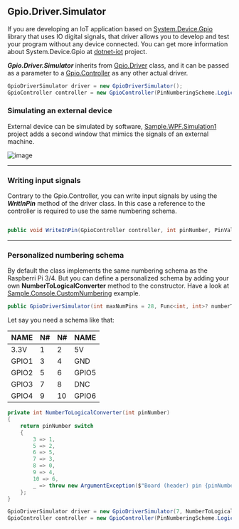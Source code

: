 ## Gpio.Driver.Simulator

If you are developing an IoT application based on [System.Device.Gpio](https://docs.microsoft.com/en-us/dotnet/api/system.device.gpio?view=iot-dotnet-1.5) library that uses IO digital signals, that driver allows you to develop and test your program without any device connected. You can get more information about System.Device.Gpio at [dotnet-iot](https://github.com/dotnet/iot) project.

***Gpio.Driver.Simulator*** inherits from [Gpio.Driver](https://docs.microsoft.com/en-us/dotnet/api/system.device.gpio.gpiodriver?view=iot-dotnet-1.5) class, and it can be passed as a parameter to a [Gpio.Controller](https://docs.microsoft.com/en-us/dotnet/api/system.device.gpio.gpiocontroller?view=iot-dotnet-1.5) as any other actual driver.

```c#
GpioDriverSimulator driver = new GpioDriverSimulator();
GpioController controller = new GpioController(PinNumberingScheme.Logical, driver);
```

### Simulating an external device

External device can be simulated by software, [Sample.WPF.Simulation1](https://github.com/mcNets/Gpio.Driver.Simulator/tree/master/Sample.WPF.Simulation1) project adds a second window that mimics the signals of an external machine.

![image](https://user-images.githubusercontent.com/24267381/154931900-b3c4515a-f6a4-406e-a4f8-7d73c49606c0.png)

---

### Writing input signals

Contrary to the Gpio.Controller, you can write input signals by using the ***WritInPin*** method of the driver class. In this case a reference to the controller is required to use the same numbering schema.

```c#

public void WriteInPin(GpioController controller, int pinNumber, PinValue value)
```

--- 

### Personalized numbering schema

By default the class implements the same numbering schema as the Raspberri Pi 3/4. But you can define a personalized schema by adding your own **NumberToLogicalConverter** method to the constructor. Have a look at [Sample.Console.CustomNumbering](https://github.com/mcNets/Gpio.Driver.Simulator/blob/master/Sample.Console.CustomNumbering/Program.cs) example.

```c#
public GpioDriverSimulator(int maxNumPins = 28, Func<int, int>? numberToLogicalConverter = null)
```

Let say you need a schema like that:

|  NAME  | N# | N# |  NAME  |
|--------|----|----|--------|
|   3.3V |  1 |  2 | 5V     |
|  GPIO1 |  3 |  4 | GND    |
|  GPIO2 |  5 |  6 | GPIO5  |
|  GPIO3 |  7 |  8 | DNC    |
|  GPIO4 |  9 | 10 | GPIO6  |

```c#
private int NumberToLogicalConverter(int pinNumber)
{
    return pinNumber switch
    {
        3 => 1,
        5 => 2,
        6 => 5,
        7 => 3,
        8 => 0,
        9 => 4,
        10 => 6,
        _ => throw new ArgumentException($"Board (header) pin {pinNumber} is not a GPIO pin on the device.", nameof(pinNumber))
    };
}

GpioDriverSimulator driver = new GpioDriverSimulator(7, NumberToLogicalConverter);
GpioController controller = new GpioController(PinNumberingScheme.Logical, driver);
```
